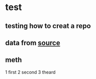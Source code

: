 # test

## testing how to creat a repo

## data from [source](www.google.com)

## meth
1 first
2 second
3 theard
